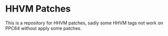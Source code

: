 # HHVM Patches
This is a repository for HHVM patches, sadly some HHVM tags not work on PPC64 
without apply some patches. 
